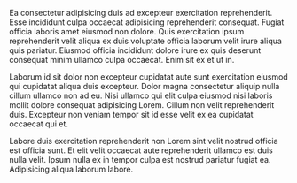 Ea consectetur adipisicing duis ad excepteur exercitation reprehenderit. Esse incididunt culpa occaecat adipisicing reprehenderit consequat. Fugiat officia laboris amet eiusmod non dolore. Quis exercitation ipsum reprehenderit velit aliqua ex duis voluptate officia laborum velit irure aliqua quis pariatur. Eiusmod officia incididunt dolore irure ex quis deserunt consequat minim ullamco culpa occaecat. Enim sit ex et ut in.

Laborum id sit dolor non excepteur cupidatat aute sunt exercitation eiusmod qui cupidatat aliqua duis excepteur. Dolor magna consectetur aliquip nulla cillum ullamco non ad eu. Nisi ullamco qui elit culpa eiusmod nisi laboris mollit dolore consequat adipisicing Lorem. Cillum non velit reprehenderit duis. Excepteur non veniam tempor sit id esse velit ex ea cupidatat occaecat qui et.

Labore duis exercitation reprehenderit non Lorem sint velit nostrud officia est officia sunt. Et elit velit occaecat aute reprehenderit ullamco est duis nulla velit. Ipsum nulla ex in tempor culpa est nostrud pariatur fugiat ea. Adipisicing aliqua laborum labore.